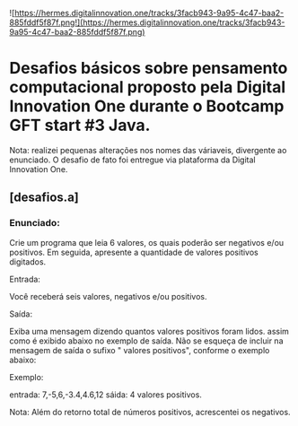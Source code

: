 ![https://hermes.digitalinnovation.one/tracks/3facb943-9a95-4c47-baa2-885fddf5f87f.png!](https://hermes.digitalinnovation.one/tracks/3facb943-9a95-4c47-baa2-885fddf5f87f.png)

# Desafios básicos sobre pensamento computacional proposto pela Digital Innovation One durante o Bootcamp GFT start #3 Java.

Nota: realizei pequenas alterações nos nomes das váriaveis, divergente ao enunciado. O desafio de fato foi entregue via plataforma da Digital Innovation One.

## [desafios.a]

### Enunciado:

Crie um programa que leia 6 valores, os quais poderão ser negativos e/ou positivos. Em seguida, apresente a quantidade de valores positivos digitados.

Entrada:

Você receberá seis valores, negativos e/ou positivos.

Saída:

Exiba uma mensagem dizendo quantos valores positivos foram lidos. assim como é exibido abaixo no exemplo de saída. Não se esqueça de incluir na mensagem de saída o sufixo " valores positivos", conforme o exemplo abaixo:

Exemplo:

entrada: 7,-5,6,-3.4,4.6,12 sáida: 4 valores positivos.

Nota: Além do retorno total de números positivos, acrescentei os negativos.


